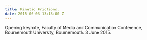 ```yaml
---
title: Kinetic Frictions.
date: 2015-06-03 13:13:00 Z
---
```


Opening keynote, Faculty of Media and Communication Conference, Bournemouth University, Bournemouth. 3 June 2015.
